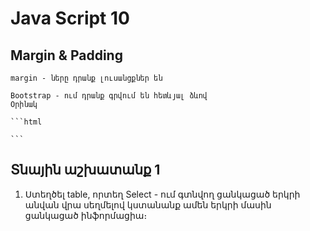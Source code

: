 # Java Script 10

## Margin & Padding

    margin - ները դրանք լուսանցքներ են

    Bootstrap - ում դրանք գրվում են հետևյալ ձևով
    Օրինակ

    ```html

    ```


## Տնային աշխատանք 1

1. Ստեղծել table, որտեղ Select - ում գտնվող ցանկացած երկրի անվան վրա սեղմելով կստանանք ամեն երկրի մասին ցանկացած ինֆորմացիա։

